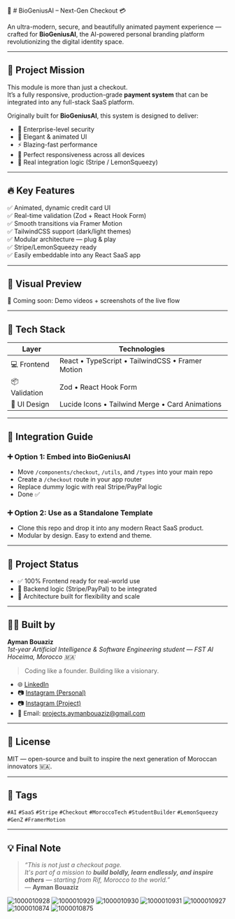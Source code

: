 🧠 # BioGeniusAI – Next-Gen Checkout 💳

An ultra-modern, secure, and beautifully animated payment experience — crafted for **BioGeniusAI**, the AI-powered personal branding platform revolutionizing the digital identity space.

---

## 🎯 Project Mission

This module is more than just a checkout.  
It’s a fully responsive, production-grade **payment system** that can be integrated into any full-stack SaaS platform.

Originally built for **BioGeniusAI**, this system is designed to deliver:

- 🔐 Enterprise-level security  
- 🎨 Elegant & animated UI  
- ⚡️ Blazing-fast performance  
- 📱 Perfect responsiveness across all devices  
- 💼 Real integration logic (Stripe / LemonSqueezy)

---

## 🔥 Key Features

✅ Animated, dynamic credit card UI  
✅ Real-time validation (Zod + React Hook Form)  
✅ Smooth transitions via Framer Motion  
✅ TailwindCSS support (dark/light themes)  
✅ Modular architecture — plug & play  
✅ Stripe/LemonSqueezy ready  
✅ Easily embeddable into any React SaaS app

---

## 📸 Visual Preview

🚧 Coming soon: Demo videos + screenshots of the live flow

---

## 🧠 Tech Stack

| Layer        | Technologies                                                                 |
|--------------|------------------------------------------------------------------------------|
| 💻 Frontend   | React • TypeScript • TailwindCSS • Framer Motion                            |
| 📦 Validation | Zod • React Hook Form                                                       |
| 🎨 UI Design  | Lucide Icons • Tailwind Merge • Card Animations                             |

---

## 🧩 Integration Guide

### ➕ Option 1: Embed into **BioGeniusAI**
- Move `/components/checkout`, `/utils`, and `/types` into your main repo
- Create a `/checkout` route in your app router
- Replace dummy logic with real Stripe/PayPal logic
- Done ✅

### ➕ Option 2: Use as a **Standalone Template**
- Clone this repo and drop it into any modern React SaaS product.
- Modular by design. Easy to extend and theme.

---

## 🚀 Project Status

- ✅ 100% Frontend ready for real-world use  
- 🔄 Backend logic (Stripe/PayPal) to be integrated  
- 🧱 Architecture built for flexibility and scale

---

## 🧑‍💻 Built by

**Ayman Bouaziz**  
_1st-year Artificial Intelligence & Software Engineering student — FST Al Hoceima, Morocco 🇲🇦_

> Coding like a founder. Building like a visionary.

- 🌐 [LinkedIn](https://www.linkedin.com/in/ayman-bouaziz-7ab181349)  
- 📷 [Instagram (Personal)](https://www.instagram.com/aymancoder19)  
- 📷 [Instagram (Project)](https://www.instagram.com/biogeniusai)  
- 📧 Email: projects.aymanbouaziz@gmail.com

---

## 🔐 License

MIT — open-source and built to inspire the next generation of Moroccan innovators 🇲🇦.

---

## 📌 Tags

`#AI` `#SaaS` `#Stripe` `#Checkout` `#MoroccoTech` `#StudentBuilder` `#LemonSqueezy` `#GenZ` `#FramerMotion`

---

## 💡 Final Note

> _“This is not just a checkout page.  
> It's part of a mission to **build boldly, learn endlessly, and inspire others** — starting from Rif, Morocco to the world.”_  
> — **Ayman Bouaziz**

![1000010928](https://github.com/user-attachments/assets/0c0a8128-cb84-4ef9-b610-4559d840ddf8)
![1000010929](https://github.com/user-attachments/assets/b2cff32e-c354-4b0e-b4a9-88561a599e0b)
![1000010930](https://github.com/user-attachments/assets/9a90109a-bcec-4ac8-a261-d3f48a7c0ff7)
![1000010931](https://github.com/user-attachments/assets/1d0c872d-6fd7-47d8-8800-aaa44334a8c2)
![1000010927](https://github.com/user-attachments/assets/a68d5694-53e2-4bee-9464-39ec5165e6b3)
![1000010874](https://github.com/user-attachments/assets/261404d9-b9e6-4bed-aeee-d31c45c49b83)
![1000010875](https://github.com/user-attachments/assets/48a2d60e-57e7-423f-9a49-fe66936ab61f)

